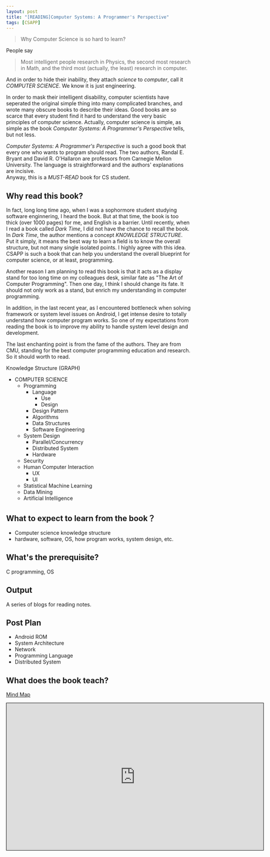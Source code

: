 ```yaml
---
layout: post
title: "[READING]Computer Systems: A Programmer's Perspective"
tags: [CSAPP]
---
```


> Why Computer Science is so hard to learn?

People say 
> Most intelligent people research in Physics, the second most research in Math, and the third most (actually, the least) research in computer. 

And in order to hide their inability, they attach _science_ to _computer_, call it _COMPUTER SCIENCE_. We know it is just engineering. 

In order to mask their intelligent disability, computer scientists have seperated the original simple thing into many complicated branches, and wrote many obscure books to describe their ideas.  Good books are so scarce that every student find it hard to understand the very basic principles of computer science. Actually, computer science is simple, as simple as the book _Computer Systems: A Programmer's Perspective_ tells, but not less. 

_Computer Systems: A Programmer's Perspective_  is such a good book that every one who wants to program should read. The two authors, Randal E. Bryant and David R. O'Hallaron are professors from Carnegie Mellon University. The language is straightforward and the authors' explanations  are incisive.    
Anyway, this is a _MUST-READ_ book for CS student. 

## Why read this book?
In fact, long long time ago, when I was a sophormore student studying software enginnering, I heard the book. But at that time, the book is too thick (over 1000 pages) for me, and English is a barrier. Until recently, when I read a book called *Dark Time*, I did not have the chance to recall the book. In *Dark Time*, the author mentions a concept _KNOWLEDGE STRUCTURE_. Put it simply, it means the best way to learn a field is to know the overall structure, but not many single isolated points. I highly agree with this idea. CSAPP is such a book that can help you understand the overall blueprint for computer science, or at least, programming.

Another reason I am planning to read this book is that it acts as a display stand for too long time on my colleagues desk, similar fate as "The Art of Computer Programming". Then one day, I think I should change its fate. It should not only work as a stand, but enrich my understanding in computer programming. 
 
In addition, in the last recent year, as I encountered bottleneck when solving framework or system level issues on Android, I get intense desire to totally understand how computer program works. So one of my expectations from reading the book is to improve my ability to handle system level design and development. 

The last enchanting point is from the fame of the authors. They are from CMU, standing for the best computer programming education and research. So it should worth to read.  


Knowledge Structure (GRAPH)
* COMPUTER SCIENCE
  * Programming
    * Language
      * Use 
      * Design
    * Design Pattern
    * Algorithms 
    * Data Structures
    * Software Engineering
  * System Design
    * Parallel/Concurrency
    * Distributed System
    * Hardware
  * Security
  * Human Computer Interaction
    * UX
    * UI
  * Statistical Machine Learning
  * Data Mining
  * Artificial Intelligence



## What to expect to learn from the book？
* Computer science knowledge structure
* hardware, software, OS, how program works, system design, etc. 

## What's the prerequisite?
C programming, OS

## Output
A series of blogs for reading notes. 

## Post Plan
* Android ROM
* System Architecture
* Network
* Programming Language
* Distributed System


## What does the book teach?











<div class="mindmap">
  <p class="heading">
    <a href="http://app.wisemapping.com/c/maps/103695/public">Mind Map</a>
  </p>
  <div class="content">
    <iframe style="width:700px;height:400px;border: 1px solid black" src="http://app.wisemapping.com/c/maps/103695/embed?zoom=1"> </iframe>
  </div>
</div>